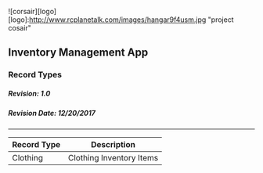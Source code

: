 ![corsair][logo]
[logo]:http://www.rcplanetalk.com/images/hangar9f4usm.jpg "project cosair"

## Inventory Management App
### Record Types
##### Revision: 1.0
##### Revision Date: 12/20/2017
---
|Record Type | Description |
| ---------- | ----------- |
| Clothing | Clothing Inventory Items |
